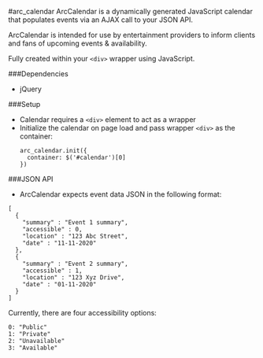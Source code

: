 #arc_calendar
ArcCalendar is a dynamically generated JavaScript calendar that populates events via an AJAX call to your JSON API. 

ArcCalendar is intended for use by entertainment providers to inform clients and fans of upcoming events & availability.

Fully created within your `<div>` wrapper using JavaScript.

###Dependencies
* jQuery

###Setup
* Calendar requires a `<div>` element to act as a wrapper
* Initialize the calendar on page load and pass wrapper `<div>` as the container:
    ```
    arc_calendar.init({
      container: $('#calendar')[0]
    })
    ```

###JSON API
* ArcCalendar expects event data JSON in the following format:

```
[
  {
    "summary" : "Event 1 summary",
    "accessible" : 0,
    "location" : "123 Abc Street",
    "date" : "11-11-2020"
  },
  {
    "summary" : "Event 2 summary",
    "accessible" : 1,
    "location" : "123 Xyz Drive",
    "date" : "01-11-2020"
  }
]
```

Currently, there are four accessibility options:
```
0: "Public"
1: "Private"
2: "Unavailable"
3: "Available" 
```
